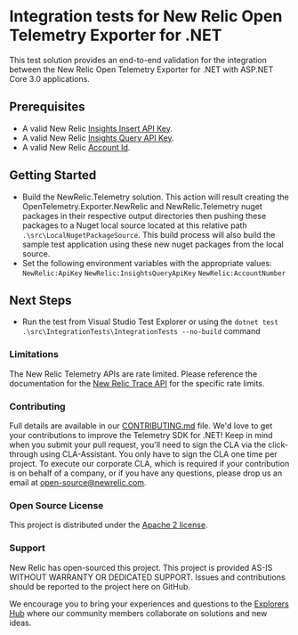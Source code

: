 # Integration tests for New Relic Open Telemetry Exporter for .NET

This test solution provides an end-to-end validation for the integration between the New Relic Open Telemetry Exporter for .NET with ASP.NET Core 3.0 applications.

## Prerequisites
* A valid New Relic <a target="_blank" href="https://docs.newrelic.com/docs/insights/insights-data-sources/custom-data/introduction-event-api#register">Insights Insert API Key</a>.
* A valid New Relic <a target="_blank" href="https://docs.newrelic.com/docs/insights/insights-api/get-data/query-insights-event-data-api#register">Insights Query API Key</a>.
* A valid New Relic <a target="_blank" href="https://docs.newrelic.com/docs/accounts/install-new-relic/account-setup/account-id#finding">Account Id</a>.

## Getting Started
* Build the NewRelic.Telemetry solution. This action will result creating the OpenTelemetry.Exporter.NewRelic and NewRelic.Telemetry nuget packages in their respective output directories then pushing these packages to a Nuget local source located at this relative path `.\src\LocalNugetPackageSource`. This build process will also build the sample test application using these new nuget packages from the local source.
* Set the following environment variables with the appropriate values:
	`NewRelic:ApiKey`
	`NewRelic:InsightsQueryApiKey`
	`NewRelic:AccountNumber`

## Next Steps
* Run the test from Visual Studio Test Explorer or using the `dotnet test .\src\IntegrationTests\IntegrationTests --no-build` command


### Limitations
The New Relic Telemetry APIs are rate limited. Please reference the documentation for the [New Relic Trace API](https://docs.newrelic.com/docs/understand-dependencies/distributed-tracing/trace-api/trace-api-general-requirements-limits) for the specific rate limits.



### Contributing
Full details are available in our [CONTRIBUTING.md](../../CONTRIBUTING.md) file. We'd love to get your contributions to improve the Telemetry SDK for .NET! Keep in mind when you submit your pull request, you'll need to sign the CLA via the click-through using CLA-Assistant. You only have to sign the CLA one time per project. To execute our corporate CLA, which is required if your contribution is on behalf of a company, or if you have any questions, please drop us an email at open-source@newrelic.com.


### Open Source License
This project is distributed under the [Apache 2 license](LICENSE).


### Support
New Relic has open-sourced this project. This project is provided AS-IS WITHOUT WARRANTY OR DEDICATED SUPPORT. Issues and contributions should be reported to the project here on GitHub.

We encourage you to bring your experiences and questions to the [Explorers Hub](https://discuss.newrelic.com) where our community members collaborate on solutions and new ideas.
